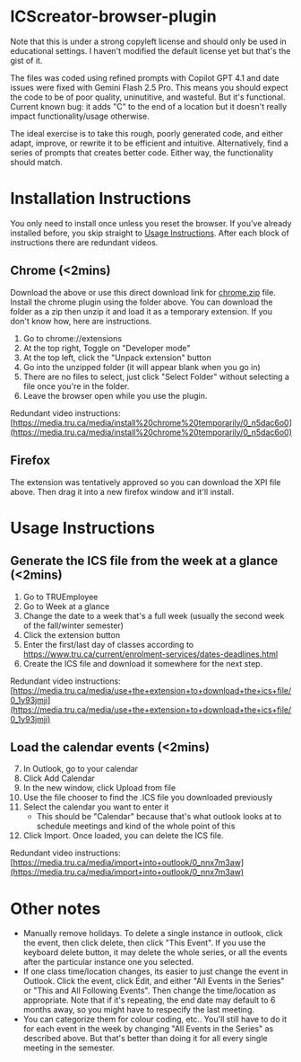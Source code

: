 # ICScreator-browser-plugin

Note that this is under a strong copyleft license and should only be used in educational settings. I haven't modified the default license yet but that's the gist of it.


The files was coded using refined prompts with Copilot GPT 4.1 and date issues were fixed with Gemini Flash 2.5 Pro. This means you should expect the code to be of poor quality, uninutitive, and wasteful. But it's functional. Current known bug: it adds "C" to the end of a location but it doesn't really impact functionality/usage otherwise.

The ideal exercise is to take this rough, poorly generated code, and either adapt, improve, or rewrite it to be efficient and intuitive. Alternatively, find a series of prompts that creates better code. Either way, the functionality should match.



# Installation Instructions

You only need to install once unless you reset the browser. If you've already installed before, you skip straight to [Usage Instructions](#Usage-Instructions). After each block of instructions there are redundant videos.

## Chrome (<2mins)
Download the above or use this direct download link for [chrome.zip](https://raw.githubusercontent.com/mateenshaikh/ICScreator-browser-plugin/main/chrome.zip) file. 
Install the chrome plugin using the folder above. You can download the folder as a zip then unzip it and load it as a temporary extension. If you don't know how, here are instructions. 
  1. Go to chrome://extensions
  2. At the top right, Toggle on "Developer mode"
  3. At the top left, click the "Unpack extension" button
  4. Go into the unzipped folder (it will appear blank when you go in)
  5. There are no files to select, just click "Select Folder" without selecting a file once you're in the folder.
  6. Leave the browser open while you use the plugin. 

Redundant video instructions: [https://media.tru.ca/media/install%20chrome%20temporarily/0_n5dac6o0](https://media.tru.ca/media/install%20chrome%20temporarily/0_n5dac6o0)

## Firefox
The extension was tentatively approved so you can download the XPI file above. Then drag it into a new firefox window and it'll install. 

# Usage Instructions
## Generate the ICS file from the week at a glance (<2mins)
  1. Go to TRUEmployee
  2. Go to Week at a glance
  3. Change the date to a week that's a full week (usually the second week of the fall/winter semester)
  4. Click the extension button
  5. Enter the first/last day of classes according to https://www.tru.ca/current/enrolment-services/dates-deadlines.html
  6. Create the ICS file and download it somewhere for the next step.

Redundant video instructions: [https://media.tru.ca/media/use+the+extension+to+download+the+ics+file/0_1y93jmji](https://media.tru.ca/media/use+the+extension+to+download+the+ics+file/0_1y93jmji)
 
## Load the calendar events (<2mins)
  7. In Outlook, go to your calendar
  8. Click Add Calendar
  9. In the new window, click Upload from file
  10. Use the file chooser to find the .ICS file you downloaded previously
  11. Select the calendar you want to enter it
      - This should be "Calendar" because that's what outlook looks at to schedule meetings and kind of the whole point of this
  12. Click Import. Once loaded, you can delete the ICS file.

Redundant video instructions: [https://media.tru.ca/media/import+into+outlook/0_nnx7m3aw](https://media.tru.ca/media/import+into+outlook/0_nnx7m3aw)

# Other notes
 - Manually remove holidays. To delete a single instance in outlook, click the event, then click delete, then click "This Event". If you use the keyboard delete button, it may delete the whole series, or all the events after the particular instance one you selected.
 - If one class time/location changes, its easier to just change the event in Outlook. Click the event, click Edit, and either "All Events in the Series" or "This and All Following Events". Then change the time/location as appropriate. Note that if it's repeating, the end date may default to 6 months away, so you might have to respecify the last meeting.
 - You can categorize them for colour coding, etc.. You'll still have to do it for each event in the week by changing "All Events in the Series" as described above. But that's better than doing it for all every single meeting in the semester.
